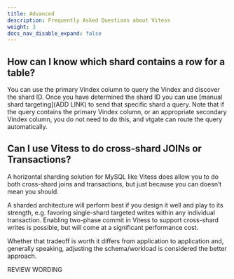 ```yaml
---
title: Advanced
description: Frequently Asked Questions about Vitess
weight: 3
docs_nav_disable_expand: false
---
```


## How can I know which shard contains a row for a table?

You can use the primary Vindex column to query the Vindex and discover the shard ID. Once you have determined the shard ID you can use [manual shard targeting](ADD LINK) to send that specific shard a query.  Note that if the query contains the primary Vindex column, or an appropriate secondary Vindex column, you do not need to do this, and vtgate can route the query automatically.

## Can I use Vitess to do cross-shard JOINs or Transactions?

A horizontal sharding solution for MySQL like Vitess does allow you to do both cross-shard joins and transactions, but just because you can doesn’t mean you should. 

A sharded architecture will perform best if you design it well and play to its strength, e.g. favoring single-shard targeted writes within any individual transaction. Enabling two-phase commit in Vitess to support cross-shard writes is possible, but will come at a significant performance cost. 

Whether that tradeoff is worth it differs from application to application and, generally speaking, adjusting the schema/workload is considered the better approach.

REVIEW WORDING